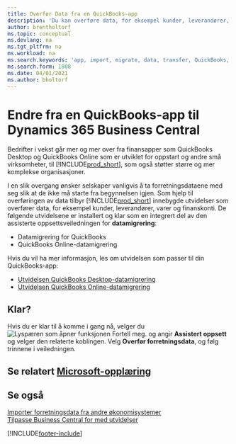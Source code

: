 ```yaml
---
title: Overfør Data fra en QuickBooks-app
description: 'Du kan overføre data, for eksempel kunder, leverandører, varer og finanskonti, fra QuickBooks-apper til Business Central.'
author: brentholtorf
ms.topic: conceptual
ms.devlang: na
ms.tgt_pltfrm: na
ms.workload: na
ms.search.keywords: 'app, import, migrate, data, transfer, QuickBooks, customize'
ms.search.form: 1808
ms.date: 04/01/2021
ms.author: bholtorf
---
```



# <a name="changing-from-a-quickbooks-app-to-dynamics-365-business-central"></a>Endre fra en QuickBooks-app til Dynamics 365 Business Central

Bedrifter i vekst går mer og mer over fra finansapper som QuickBooks Desktop og QuickBooks Online som er utviklet for oppstart og andre små virksomheter, til [!INCLUDE[prod_short](includes/prod_short.md)], som også støtter større og mer komplekse organisasjoner. 

I en slik overgang ønsker selskaper vanligvis å ta forretningsdataene med seg slik at de ikke må starte fra begynnelsen igjen. Som hjelp til overføringen av data tilbyr [!INCLUDE[prod_short](includes/prod_short.md)] innebygde utvidelser som overfører data, for eksempel kunder, leverandører, varer og finanskonti. De følgende utvidelsene er installert og klar som en integrert del av den assisterte oppsettsveiledningen for **datamigrering**:

* Datamigrering for QuickBooks 
* QuickBooks Online-datamigrering

Hvis du vil ha mer informasjon, les om utvidelsen som passer til din QuickBooks-app:   

* [Utvidelsen QuickBooks Desktop-datamigrering](ui-extensions-quickbooks-data-migration.md)
* [Utvidelsen QuickBooks Online-datamigrering](ui-extensions-quickbooks-online-data-migration.md)

## <a name="ready-now"></a>Klar?

Hvis du er klar til å komme i gang nå, velger du ![Lyspæren som åpner funksjonen Fortell meg.](media/ui-search/search_small.png "Fortell hva du vil gjøre") og angir **Assistert oppsett** og velger den relaterte koblingen. Velg **Overfør forretningsdata**, og følg trinnene i veiledningen.

## <a name="see-related-microsoft-training"></a>Se relatert [Microsoft-opplæring](/training/modules/migrate-data-dynamics-365-business-central/)

## <a name="see-also"></a>Se også

[Importer forretningsdata fra andre økonomisystemer](across-import-data-configuration-packages.md)  
[Tilpasse Business Central for med utvidelser](ui-extensions.md)   


[!INCLUDE[footer-include](includes/footer-banner.md)]
